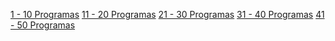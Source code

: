 [1 - 10 Programas](https://asciinema.org/a/zctV4gFXK8OFEPz4DZw4J4c9d)
[11 - 20 Programas]()
[21 - 30 Programas]()
[31 - 40 Programas]()
[41 - 50 Programas]()

